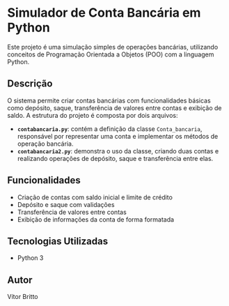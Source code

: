 # Simulador de Conta Bancária em Python

Este projeto é uma simulação simples de operações bancárias, utilizando conceitos de Programação Orientada a Objetos (POO) com a linguagem Python.

## Descrição

O sistema permite criar contas bancárias com funcionalidades básicas como depósito, saque, transferência de valores entre contas e exibição de saldo. A estrutura do projeto é composta por dois arquivos:

- **`contabancaria.py`**: contém a definição da classe `Conta_bancaria`, responsável por representar uma conta e implementar os métodos de operação bancária.
- **`contabancaria2.py`**: demonstra o uso da classe, criando duas contas e realizando operações de depósito, saque e transferência entre elas.

## Funcionalidades

- Criação de contas com saldo inicial e limite de crédito
- Depósito e saque com validações
- Transferência de valores entre contas
- Exibição de informações da conta de forma formatada

## Tecnologias Utilizadas

- Python 3

## Autor

Vítor Britto
